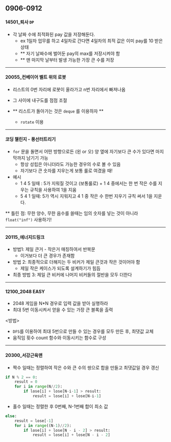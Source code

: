 ## 0906-0912



#### 14501_퇴사  `DP`

-  각 날짜 수에 최적화된 pay 값을 저장해둔다. 
   -  ex 1일차 업무를 하고 4일차로 간다면 4일차의 최적 값은 이미 pay를 10 받은 상태 
   -  ** 자기 날짜수에 벌어둔 pay의 max를 저장시켜야 함 
   -  ** 맨 마지막 날부터 발생 가능한 가장 큰 수를 저장 

<hr>

#### 20055_컨베이어 벨트 위의 로봇


- 리스트의 0번 자리에 로봇이 올라가고 n번 자리에서 빠져나옴 
- 그 사이에 내구도를 점점 조절 
- ** 리스트가 돌아가는 것은 `deque` 를 이용하자 ** 

  - `rotate` 이용 

<hr>

#### 코딩 챌린지 - 풍선터트리기 

- `for` 문을 돌면서 어떤 방향으로든 (왼 or 오) 양 옆에 자기보다 큰 수가 있다면 마지막까지 남기기 가능 
  - 항상 성립은 아니더라도 가능한 경우의 수로 볼 수 있음 
  - 자기보다 큰 숫자를 지우는게 보통 룰로 여겼을 때! 
- 예시
  - 1 4 5 일때 : 5가 지워질 것이고 (보통룰로) + 1 4 중에서는 한 번 작은 수를 지우는 규칙을 사용하여 1을 지움 
  - 5 4 1 일때: 5가 역시 지워지고 4 1 중 작은 수 한번 지우기 규칙 써서 1을 지운다. 

** 틀린 점: 무한 양수, 무한 음수를 쓸때는 임의 숫자를 넣는 것이 아니라 `float("inf")` 사용하기! 

<hr>

#### 20115_에너지드링크 

- 방법1: 제일 큰거 - 작은거 매칭하여서 반복문 
  - 이거보다 더 큰 경우가 존재함 
- 방법 2:  최종적으로 더해지는 두 비커가 제일 큰것과 작은 것이어야 함 
  -  제일 작은 케이스가 되도록 설계하기가 힘듬 
- 최종 방법 3: 제일 큰 비커에 나머지 비커들의 절반을 모두 더한다



<hr>

#### 12100_2048 EASY

- 2048 게임을 N*N 경우로 입력 값을 받아 실행하라 
- 최대 5번 이동시켜서 얻을 수 있는 가장 큰 블록을 출력

<방법>

- `DFS`를 이용하여 최대 5번으로 만들 수 있는 경우를 모두 만든 후, 최댓값 교체 
- 움직임 횟수 count 함수와 이동시키는 함수로 구성 

<hr>

#### 20300_서강근육맨

- 짝수 일때는 정렬하여 작은 수와 큰 수의 쌍으로 합을 만들고 최댓값일 경우 갱신 

```python
if N % 2 == 0:
    result = 0
    for i in range(N//2):
        if lose[i] + lose[N-i-1] > result:
            result = lose[i] + lose[N-i-1]
```

- 홀수 일때는 정렬한 후 0번째, N-1번째 합이 최소 값

```python
else:
    result = lose[-1]
    for i in range((N-1)//2):
        if lose[i] + lose[N - i - 2] > result:
            result = lose[i] + lose[N - i - 2]
```





